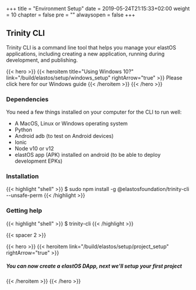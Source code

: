 +++
title = "Environment Setup"
date = 2019-05-24T21:15:33+02:00
weight = 10
chapter = false
pre = ""
alwaysopen = false
+++ 

## Trinity CLI

Trinity CLI is a command line tool that helps you manage your elastOS applications, including creating a new application, running during development, and publishing.

{{< hero >}}
    {{< heroitem title="Using Windows 10?" link="/build/elastos/setup/windows_setup" rightArrow="true" >}}
        Please click here for our Windows guide
    {{< /heroitem >}}
{{< /hero >}}

### Dependencies

You need a few things installed on your computer for the CLI to run well:

- A MacOS, Linux or Windows operating system
- Python
- Android adb (to test on Android devices)
- Ionic
- Node v10 or v12
- elastOS app (APK) installed on android (to be able to deploy development EPKs)

### Installation

{{< highlight "shell" >}}
$ sudo npm install -g @elastosfoundation/trinity-cli --unsafe-perm
{{< /highlight >}}

### Getting help

{{< highlight "shell" >}}
$ trinity-cli
{{< /highlight >}}

{{< spacer 2 >}}

{{< hero >}}
    {{< heroitem link="/build/elastos/setup/project_setup" rightArrow="true" >}}
        <h5>You can now create a elastOS DApp, next we'll setup your first project</h5>
    {{< /heroitem >}}
{{< /hero >}}
